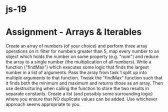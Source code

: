 # js-19

# Assignment - Arrays & Iterables

Create an array of numbers (of your choice) and perform three array operations on it: filter for numbers greater than 5, map every number to an object which holds the number on some property (e.g. "num") and reduce the array to a single number (the multiplication of all numbers).
Write a function ("findMax") which executes some logic that finds the largest number in a list of arguments. Pass the array from task 1 split up into multiple arguments to that function.
Tweak the "findMax" function such that it finds both the minimum and maximum and returns those as an array. Then use destructuring when calling the function to store the two results in separate constants.
Create a list (and possibly some surrounding logic) where you ensure that NO duplicate values can be added. Use whichever approach seems appropriate to you.
